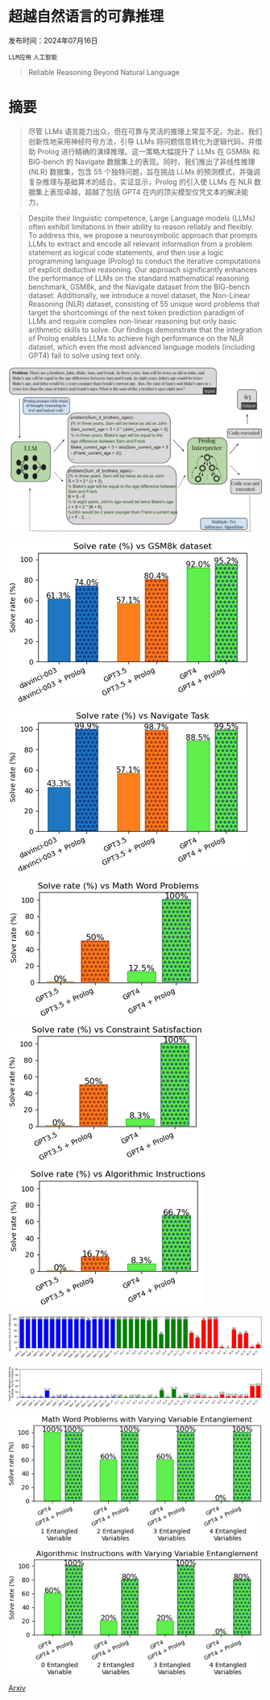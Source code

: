 # 超越自然语言的可靠推理

发布时间：2024年07月16日

`LLM应用` `人工智能`

> Reliable Reasoning Beyond Natural Language

# 摘要

> 尽管 LLMs 语言能力出众，但在可靠与灵活的推理上常显不足。为此，我们创新性地采用神经符号方法，引导 LLMs 将问题信息转化为逻辑代码，并借助 Prolog 进行精确的演绎推理。这一策略大幅提升了 LLMs 在 GSM8k 和 BIG-bench 的 Navigate 数据集上的表现。同时，我们推出了非线性推理 (NLR) 数据集，包含 55 个独特问题，旨在挑战 LLMs 的预测模式，并强调复杂推理与基础算术的结合。实证显示，Prolog 的引入使 LLMs 在 NLR 数据集上表现卓越，超越了包括 GPT4 在内的顶尖模型仅凭文本的解决能力。

> Despite their linguistic competence, Large Language models (LLMs) often exhibit limitations in their ability to reason reliably and flexibly. To address this, we propose a neurosymbolic approach that prompts LLMs to extract and encode all relevant information from a problem statement as logical code statements, and then use a logic programming language (Prolog) to conduct the iterative computations of explicit deductive reasoning. Our approach significantly enhances the performance of LLMs on the standard mathematical reasoning benchmark, GSM8k, and the Navigate dataset from the BIG-bench dataset. Additionally, we introduce a novel dataset, the Non-Linear Reasoning (NLR) dataset, consisting of 55 unique word problems that target the shortcomings of the next token prediction paradigm of LLMs and require complex non-linear reasoning but only basic arithmetic skills to solve. Our findings demonstrate that the integration of Prolog enables LLMs to achieve high performance on the NLR dataset, which even the most advanced language models (including GPT4) fail to solve using text only.

![超越自然语言的可靠推理](../../../paper_images/2407.11373/x1.png)

![超越自然语言的可靠推理](../../../paper_images/2407.11373/gsm8k.png)

![超越自然语言的可靠推理](../../../paper_images/2407.11373/Navigate.png)

![超越自然语言的可靠推理](../../../paper_images/2407.11373/mwp.png)

![超越自然语言的可靠推理](../../../paper_images/2407.11373/constraint.png)

![超越自然语言的可靠推理](../../../paper_images/2407.11373/algo.png)

![超越自然语言的可靠推理](../../../paper_images/2407.11373/accuracy_25_mt.png)

![超越自然语言的可靠推理](../../../paper_images/2407.11373/inference_count_mt.png)

![超越自然语言的可靠推理](../../../paper_images/2407.11373/mwp_ve.png)

![超越自然语言的可靠推理](../../../paper_images/2407.11373/algo_ve.png)

[Arxiv](https://arxiv.org/abs/2407.11373)